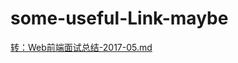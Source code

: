# some-useful-Link-maybe

[转：Web前端面试总结-2017-05.md](https://github.com/Xing-Chuan/blog/blob/master/works/Web%E5%89%8D%E7%AB%AF%E9%9D%A2%E8%AF%95%E6%80%BB%E7%BB%93-2017-05.md)
